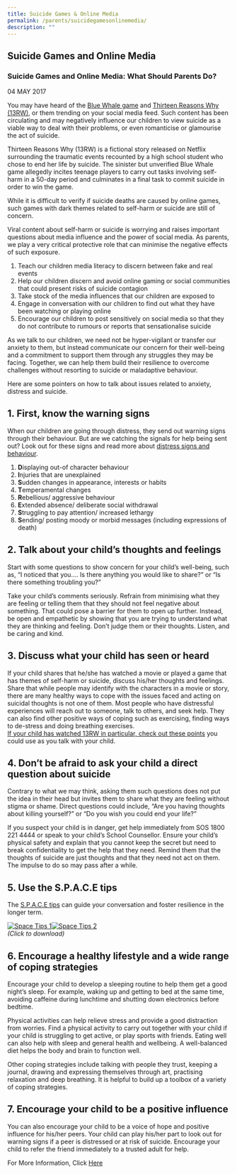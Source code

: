 ```yaml
---
title: Suicide Games & Online Media
permalink: /parents/suicidegamesonlinemedia/
description: ""
---
```

## Suicide Games and Online Media


### Suicide Games and Online Media: What Should Parents Do?


04 MAY 2017


You may have heard of the [Blue Whale game](http://www.bbc.co.uk/bbcthree/item/f4db7d77-3a2f-441e-9104-38513e43c295) and [Thirteen Reasons Why (13RW)](https://www.jedfoundation.org/13-reasons-jed-point-view/), or them trending on your social media feed. Such content has been circulating and may negatively influence our children to view suicide as a viable way to deal with their problems, or even romanticise or glamourise the act of suicide.

Thirteen Reasons Why (13RW) is a fictional story released on Netflix surrounding the traumatic events recounted by a high school student who chose to end her life by suicide. The sinister but unverified Blue Whale game allegedly incites teenage players to carry out tasks involving self-harm in a 50-day period and culminates in a final task to commit suicide in order to win the game.

While it is difficult to verify if suicide deaths are caused by online games, such games with dark themes related to self-harm or suicide are still of concern.

Viral content about self-harm or suicide is worrying and raises important questions about media influence and the power of social media. As parents, we play a very critical protective role that can minimise the negative effects of such exposure.

1.  Teach our children media literacy to discern between fake and real events
2.  Help our children discern and avoid online gaming or social communities that could present risks of suicide contagion
3.  Take stock of the media influences that our children are exposed to
4.  Engage in conversation with our children to find out what they have been watching or playing online
5.  Encourage our children to post sensitively on social media so that they do not contribute to rumours or reports that sensationalise suicide

As we talk to our children, we need not be hyper-vigilant or transfer our anxiety to them, but instead communicate our concern for their well-being and a commitment to support them through any struggles they may be facing. Together, we can help them build their resilience to overcome challenges without resorting to suicide or maladaptive behaviour.

Here are some pointers on how to talk about issues related to anxiety, distress and suicide.

1. First, know the warning signs
--------------------------------

When our children are going through distress, they send out warning signs through their behaviour. But are we catching the signals for help being sent out? Look out for these signs and read more about [distress signs and behaviour](https://www.schoolbag.sg/story/watching-for-signs-of-distress-in-children).

1.  **D**isplaying out-of character behaviour
2.  **I**njuries that are unexplained
3.  **S**udden changes in appearance, interests or habits
4.  **T**emperamental changes
5.  **R**ebellious/ aggressive behaviour
6.  **E**xtended absence/ deliberate social withdrawal
7.  **S**truggling to pay attention/ increased lethargy
8.  **S**ending/ posting moody or morbid messages (including expressions of death)

## 2\. Talk about your child’s thoughts and feelings


Start with some questions to show concern for your child’s well-being, such as, “I noticed that you…. Is there anything you would like to share?” or “Is there something troubling you?”

Take your child’s comments seriously. Refrain from minimising what they are feeling or telling them that they should not feel negative about something. That could pose a barrier for them to open up further. Instead, be open and empathetic by showing that you are trying to understand what they are thinking and feeling. Don’t judge them or their thoughts. Listen, and be caring and kind.

## 3\. Discuss what your child has seen or heard


If your child shares that he/she has watched a movie or played a game that has themes of self-harm or suicide, discuss his/her thoughts and feelings. Share that while people may identify with the characters in a movie or story, there are many healthy ways to cope with the issues faced and acting on suicidal thoughts is not one of them. Most people who have distressful experiences will reach out to someone, talk to others, and seek help. They can also find other positive ways of coping such as exercising, finding ways to de-stress and doing breathing exercises.  
[If your child has watched 13RW in particular, check out these points](https://www.jedfoundation.org/13-reasons-why-talking-points/) you could use as you talk with your child.

## 4\. Don’t be afraid to ask your child a direct question about suicide


Contrary to what we may think, asking them such questions does not put the idea in their head but invites them to share what they are feeling without stigma or shame. Direct questions could include, “Are you having thoughts about killing yourself?” or “Do you wish you could end your life?”

If you suspect your child is in danger, get help immediately from SOS 1800 221 4444 or speak to your child’s School Counsellor. Ensure your child’s physical safety and explain that you cannot keep the secret but need to break confidentiality to get the help that they need. Remind them that the thoughts of suicide are just thoughts and that they need not act on them. The impulse to do so may pass after a while.

## 5\. Use the S.P.A.C.E tips


The [S.P.A.C.E tips](https://www.schoolbag.sg/docs/default-source/default-document-library/space-card-(apr-2017).pdf?sfvrsn=0 "SPACE Card (Apr 2017)") can guide your conversation and foster resilience in the longer term.

[![Space Tips 1](https://www.schoolbag.sg/images/default-source/story-images/Suicide-Games-and-Online-Media-What-Should-Parents-Do-/space-tips-1.jpg?sfvrsn=0&MaxWidth=250&MaxHeight=&ScaleUp=false&Quality=High&Method=ResizeFitToAreaArguments&Signature=285D893BE5565EE6237E0E285073AD03 "Space Tips 1")![Space Tips 2](https://www.schoolbag.sg/images/default-source/story-images/Suicide-Games-and-Online-Media-What-Should-Parents-Do-/space-tips-2.jpg?sfvrsn=0&MaxWidth=250&MaxHeight=&ScaleUp=false&Quality=High&Method=ResizeFitToAreaArguments&Signature=51EAA45F3FA58992D9889AAFE9A9D06F "Space Tips 2")](https://www.schoolbag.sg/docs/default-source/default-document-library/space-card-(apr-2017).pdf?sfvrsn=0)  
_(Click to download)_

## 6\. Encourage a healthy lifestyle and a wide range of coping strategies


Encourage your child to develop a sleeping routine to help them get a good night’s sleep. For example, waking up and getting to bed at the same time, avoiding caffeine during lunchtime and shutting down electronics before bedtime.

Physical activities can help relieve stress and provide a good distraction from worries. Find a physical activity to carry out together with your child if your child is struggling to get active, or play sports with friends. Eating well can also help with sleep and general health and wellbeing. A well-balanced diet helps the body and brain to function well.

Other coping strategies include talking with people they trust, keeping a journal, drawing and expressing themselves through art, practising relaxation and deep breathing. It is helpful to build up a toolbox of a variety of coping strategies.

## 7\. Encourage your child to be a positive influence

You can also encourage your child to be a voice of hope and positive influence for his/her peers. Your child can play his/her part to look out for warning signs if a peer is distressed or at risk of suicide. Encourage your child to refer the friend immediately to a trusted adult for help.

For More Information, Click [Here](https://www.schoolbag.sg/story/suicide-games-and-online-media-what-should-parents-do)